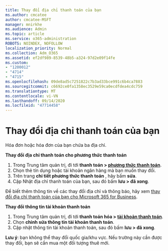 ```yaml
---
title: Thay đổi địa chỉ thanh toán của bạn
ms.author: cmcatee
author: cmcatee-MSFT
manager: mnirkhe
ms.audience: Admin
ms.topic: article
ms.service: o365-administration
ROBOTS: NOINDEX, NOFOLLOW
localization_priority: Normal
ms.collection: Adm_O365
ms.assetid: ef2df989-8539-48b5-a324-97d2e09f14fe
ms.custom:
- "1200012"
- "4714"
- "4715"
ms.openlocfilehash: 09de8ad5c7251822c7b3ad33bce991c6b4ca7883
ms.sourcegitcommit: c6692ce0fa1358ec3529e59ca0ecdfdea4cdc759
ms.translationtype: MT
ms.contentlocale: vi-VN
ms.lasthandoff: 09/14/2020
ms.locfileid: "47714458"
---
```

# <a name="change-your-billing-address"></a>Thay đổi địa chỉ thanh toán của bạn

Hóa đơn hoặc hóa đơn của bạn chứa ba địa chỉ.

**Thay đổi địa chỉ thanh toán cho phương thức thanh toán**

1. Trong Trung tâm quản trị, đi tới **thanh toán > [phương thức thanh toán](https://go.microsoft.com/fwlink/p/?linkid=2018806)**.
2. Chọn thẻ tín dụng hoặc tài khoản ngân hàng mà bạn muốn thay đổi.
3. Trên trang **chi tiết phương thức thanh toán** , hãy bấm **sửa**.
4. Cập Nhật địa chỉ thanh toán của bạn, sau đó bấm **lưu > đã xong**.

Để biết thêm thông tin về các thay đổi địa chỉ và thông báo, hãy xem [thay đổi địa chỉ thanh toán của bạn cho Microsoft 365 for Business](https://docs.microsoft.com/microsoft-365/commerce/billing-and-payments/change-your-billing-addresses?view=o365-worldwide).

**Thay đổi thông tin tài khoản thanh toán**

1. Trong Trung tâm quản trị, đi tới **thanh toán hóa > [tài khoản thanh toán](https://admin.microsoft.com/Adminportal/Home?source=applauncher#/BillingAccounts/billing-accounts)**.
2. Chọn **chỉnh sửa thông tin tài khoản thanh toán**.
3. Cập nhật thông tin tài khoản thanh toán, sau đó bấm **lưu > đã xong**.

**Lưu ý**: bạn không thể thay đổi quốc gia/khu vực. Nếu trường này cần được thay đổi, bạn sẽ cần mua một đối tượng thuê mới.
